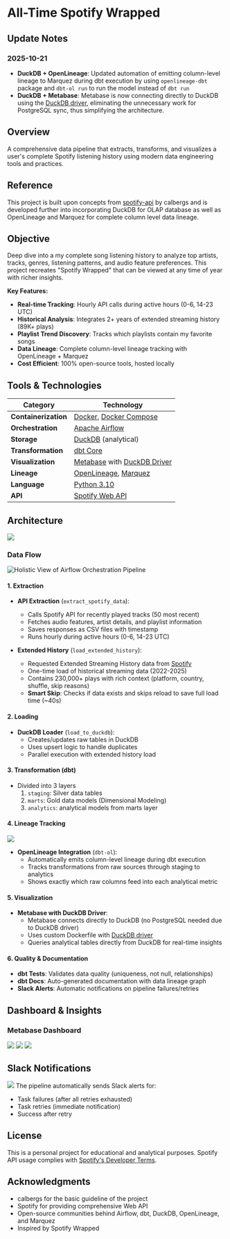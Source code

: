 # All-Time Spotify Wrapped

## Update Notes

### 2025-10-21
- **DuckDB + OpenLineage**: Updated automation of emitting column-level lineage to Marquez during dbt execution by using `openlineage-dbt` package and `dbt-ol run` to run the model instead of `dbt run`
- **DuckDB + Metabase**: Metabase is now connecting directly to DuckDB using the [DuckDB driver](https://github.com/motherduckdb/metabase_duckdb_driver), eliminating the unnecessary work for PostgreSQL sync, thus simplifying the architecture.

## Overview
A comprehensive data pipeline that extracts, transforms, and visualizes a user's complete Spotify listening history using modern data engineering tools and practices.

## Reference

This project is built upon concepts from [spotify-api](https://github.com/calbergs/spotify-api.git) by calbergs and is developed further into incorporating DuckDB for OLAP database as well as OpenLineage and Marquez for complete column level data lineage. 

## Objective

Deep dive into a my complete song listening history to analyze top artists, tracks, genres, listening patterns, and audio feature preferences. This project recreates "Spotify Wrapped" that can be viewed at any time of year with richer insights.

**Key Features:**
- **Real-time Tracking**: Hourly API calls during active hours (0-6, 14-23 UTC)
- **Historical Analysis**: Integrates 2+ years of extended streaming history (89K+ plays)
- **Playlist Trend Discovery**: Tracks which playlists contain my favorite songs
- **Data Lineage**: Complete column-level lineage tracking with OpenLineage + Marquez
- **Cost Efficient**: 100% open-source tools, hosted locally

## Tools & Technologies

| Category | Technology |
|----------|-----------|
| **Containerization** | [Docker](https://www.docker.com), [Docker Compose](https://docs.docker.com/compose/) |
| **Orchestration** | [Apache Airflow](https://airflow.apache.org) |
| **Storage** | [DuckDB](https://duckdb.org) (analytical) |
| **Transformation** | [dbt Core](https://www.getdbt.com) |
| **Visualization** | [Metabase](https://www.metabase.com) with [DuckDB Driver](https://github.com/motherduckdb/metabase_duckdb_driver) |
| **Lineage** | [OpenLineage](https://openlineage.io), [Marquez](https://marquezproject.ai) |
| **Language** | [Python 3.10](https://www.python.org) |
| **API** | [Spotify Web API](https://developer.spotify.com/documentation/web-api) |

## Architecture

![](/images/Architecture.png)

### Data Flow

![Holistic View of Airflow Orchestration Pipeline](/images/Airflow%20DAG.png)

#### 1. **Extraction**
- **API Extraction** (`extract_spotify_data`):
  - Calls Spotify API for recently played tracks (50 most recent)
  - Fetches audio features, artist details, and playlist information
  - Saves responses as CSV files with timestamp
  - Runs hourly during active hours (0-6, 14-23 UTC)

- **Extended History** (`load_extended_history`):
  - Requested Extended Streaming History data from [Spotify](https://www.spotify.com/us/account/privacy/)
  - One-time load of historical streaming data (2022-2025)
  - Contains 230,000+ plays with rich context (platform, country, shuffle, skip reasons)
  - **Smart Skip**: Checks if data exists and skips reload to save full load time (~40s)

#### 2. **Loading** 
- **DuckDB Loader** (`load_to_duckdb`):
  - Creates/updates raw tables in DuckDB
  - Uses upsert logic to handle duplicates
  - Parallel execution with extended history load

#### 3. **Transformation (dbt)**
- Divided into 3 layers
  1. `staging`: Silver data tables
  2. `marts`: Gold data models (Dimensional Modeling)
  3. `analytics`: analytical models from marts layer

#### 4. **Lineage Tracking**

![](images/Lineage.png)

- **OpenLineage Integration** (`dbt-ol`):
  - Automatically emits column-level lineage during dbt execution
  - Tracks transformations from raw sources through staging to analytics
  - Shows exactly which raw columns feed into each analytical metric

#### 5. **Visualization**
- **Metabase with DuckDB Driver**:
  - Metabase connects directly to DuckDB (no PostgreSQL needed due to DuckDB driver)
  - Uses custom Dockerfile with [DuckDB driver](https://github.com/motherduckdb/metabase_duckdb_driver)
  - Queries analytical tables directly from DuckDB for real-time insights

#### 6. **Quality & Documentation**
- **dbt Tests**: Validates data quality (uniqueness, not null, relationships)
- **dbt Docs**: Auto-generated documentation with data lineage graph
- **Slack Alerts**: Automatic notifications on pipeline failures/retries


## Dashboard & Insights

### Metabase Dashboard
![](/images/Metabase1.png)
![](/images/Metabase2.png)
![](/images/Metabase3.png)


## Slack Notifications

![](/images/Slack%20Notification.png)
The pipeline automatically sends Slack alerts for:
- Task failures (after all retries exhausted)
- Task retries (immediate notification)
- Success after retry


## License

This is a personal project for educational and analytical purposes. Spotify API usage complies with [Spotify's Developer Terms](https://developer.spotify.com/terms).

## Acknowledgments

- calbergs for the basic guideline of the project
- Spotify for providing comprehensive Web API
- Open-source communities behind Airflow, dbt, DuckDB, OpenLineage, and Marquez
- Inspired by Spotify Wrapped